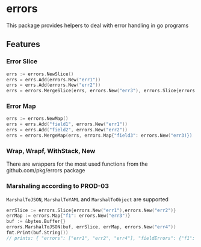 errors
======

This package provides helpers to deal with error handling in go programs

## Features

### Error Slice

```go
errs := errors.NewSlice()
errs = errs.Add(errors.New("err1"))
errs = errs.Add(errors.New("err2"))
errs = errors.MergeSlice(errs, errors.New("err3"), errors.Slice{errors.New("err4)})

```

### Error Map

```go
errs := errors.NewMap()
errs = errs.Add("field1", errors.New("err1"))
errs = errs.Add("field2", errors.New("err2"))
errs = errors.MergeMap(errs, errors.Map{"field3": errors.New("err3)})
```

### Wrap, Wrapf, WithStack, New

There are wrappers for the most used functions from the github.com/pkg/errors package

### Marshaling according to PROD-03

`MarshalToJSON`, `MarshalToYAML` and `MarshalToObject` are supported

```go
errSlice := errors.Slice{errors.New("err1"),errors.New("err2")}
errMap := errors.Map{"f1": errors.New("err3")}
buf := &bytes.Buffer{}
errors.MarshalToJSON(buf, errSlice, errMap, errors.New("err4"))
fmt.Print(buf.String())
// prints: { "errors": ["err1", "err2", "err4"], "fieldErrors": {"f1": "err3"} }
```
